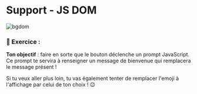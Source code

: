 # Support - JS DOM

![bgdom](https://github.com/user-attachments/assets/2b1ae40b-5548-42f4-85d0-21d5aabd4a6c)

### 🧠 Exercice :

**Ton objectif** : faire en sorte que le bouton déclenche un prompt JavaScript. Ce prompt te servira à renseigner un message de bienvenue qui remplacera le message présent !

Si tu veux aller plus loin, tu vas également tenter de remplacer l'emoji à l'affichage par celui de ton choix ! 😉
